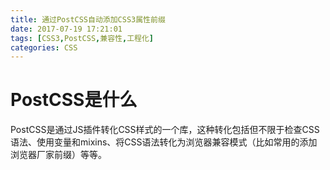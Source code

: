 ```yaml
---
title: 通过PostCSS自动添加CSS3属性前缀
date: 2017-07-19 17:21:01
tags: [CSS3,PostCSS,兼容性,工程化]
categories: CSS
---
```


# PostCSS是什么

PostCSS是通过JS插件转化CSS样式的一个库，这种转化包括但不限于检查CSS语法、使用变量和mixins、将CSS语法转化为浏览器兼容模式（比如常用的添加浏览器厂家前缀）等等。   

